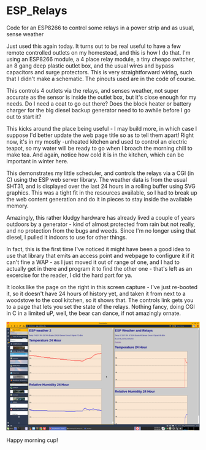# ESP_Relays
Code for an ESP8266 to control some relays in a power strip and as usual, sense weather

Just used this again today.  It turns out to be real useful to have a few remote controlled outlets on my homestead, and this is how I do that.  I'm using an ESP8266 module, a 4 place relay module, a tiny cheapo switcher, an 8 gang deep plastic outlet
box, and the usual wires and bypass capacitors and surge protectors.  This is very straightforward wiring, such that I didn't
make a schematic.  The pinouts used are in the code of course.

This controls 4 outlets via the relays, and senses weather, not super accurate as the sensor is inside the outlet box, but
it's close enough for my needs.  Do I need a coat to go out there?  Does the block heater or battery charger for the big
diesel backup generator need to to awhile before I go out to start it?

This kicks around the place being useful - I may build more, in which case I suppose I'd better update the web page title so
as to tell them apart!  Right now, it's in my mostly -unheated kitchen and used to control an electric teapot, so 
my water will be ready to go when I broach the morning chill to make tea.  And again, notice how cold it is in the kitchen, which can be important in winter here.

This demonstrates my little scheduler, and controls the relays via a CGI (in C) using the ESP web server library.  The
weather data is from the usual SHT31, and is displayed over the last 24 hours in a rolling buffer using SVG graphics.
This was a tight fit in the resources available, so I had to break up the web content generation and do it in pieces
to stay inside the available memory.

Amazingly, this rather kludgy hardware has already lived a couple of years outdoors by a generator - kind of almost
protected from rain but not really, and no protection from the bugs and weeds.  Since I'm no longer using that diesel,
I pulled it indoors to use for other things.

In fact, this is the first time I've noticed it might have been a good idea to use that library that emits an access point
and webpage to configure it if it can't fine a WAP - as I just moved it out of range of one, and I had to actually get in 
there and program it to find the other one - that's left as an excercise for the reader, I did the hard part for ya.

It looks like the page on the right in this screen capture - I've just re-booted it, so it doesn't have 24 hours of history yet, and taken it from next to a woodstove to the cool kitchen, so it shows that.  The controls link gets you to a page
that lets you set the state of the relays.  Nothing fancy, doing CGI in C in a limited uP, well, the bear can dance, if
not amazingly ornate.

![screenshot of web page](https://github.com/dcfusor/ESP_Relays/blob/master/ESPRelays.png)


Happy morning cup!
